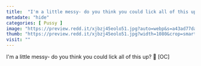 ```yaml
---
title:  "I'm a little messy- do you think you could lick all of this up? 🥺 [OC]"
metadate: "hide"
categories: [ Pussy ]
image: "https://preview.redd.it/xjbzj45eolo51.jpg?auto=webp&s=a43ad77dae1d731507ec4922b9e549b40e8f7575"
thumb: "https://preview.redd.it/xjbzj45eolo51.jpg?width=1080&crop=smart&auto=webp&s=8dc037561e6486c2f29a21dbe9dbb1f509691db6"
visit: ""
---
```

I'm a little messy- do you think you could lick all of this up? 🥺 [OC]

